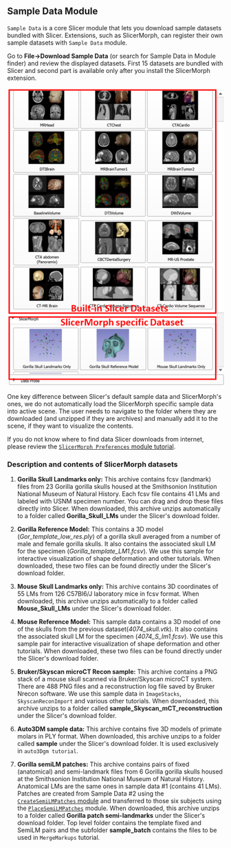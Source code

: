 ## Sample Data Module
`Sample Data` is a core Slicer module that lets you download sample datasets bundled with Slicer. Extensions, such as SlicerMorph, can register their own sample datasets with `Sample Data` module. 

Go to **File->Download Sample Data** (or search for Sample Data in Module finder) and review the displayed datasets. First 15 datasets are bundled with Slicer and second part is available only after you install the SlicerMorph extension. 

<img src="SampleData.png" width="600px"/>

One key difference between Slicer's default sample data and SlicerMorph's ones, we do not automatically load the SlicerMorph specific sample data into active scene. The user needs to navigate to the folder where they are downloaded (and unzipped if they are archives) and manually add it to the scene, if they want to visualize the contents. 

If you do not know where to find data Slicer downloads from internet, please review the [`SlicerMorph Preferences` module tutorial](). 

### Description and contents of SlicerMorph datasets

1. **Gorilla Skull Landmarks only:** This archive contains fcsv (landmark) files from 23 Gorilla gorilla skulls housed at the Smithsonion Institution National Museum of Natural History. Each fcsv file contains 41 LMs and labeled with USNM specimen number. You can drag and drop these files directly into Slicer. When downloaded, this archive unzips automatically to a folder called **Gorilla_Skull_LMs** under the Slicer's download folder.    

2. **Gorilla Reference Model:** This contains a 3D model (*Gor_template_low_res.ply*) of a gorilla skull averaged from a number of male and female gorilla skulls. It also contains the associated skull LM for the specimen (*Gorilla_template_LM1.fcsv*). We use this sample for interactive visualization of shape deformation and other tutorials. When downloaded, these two files can be found directly under the Slicer's download folder.    

3. **Mouse Skull Landmarks only:** This archive contains 3D coordinates of 55 LMs from 126 C57Bl6/J laboratory mice in fcsv format. When downloaded, this archive unzips automatically to a folder called **Mouse_Skull_LMs** under the Slicer's download folder.    

4. **Mouse Reference Model:** This sample data contains a 3D model of one of the skulls from the previous dataset(*4074_skull.vtk*). It also contains the associated skull LM for the specimen (*4074_S_lm1.fcsv*). We use this sample pair for interactive visualization of shape deformation and other tutorials. When downloaded, these two files can be found directly under the Slicer's download folder.    

5. **Bruker/Skyscan microCT Recon sample:** This archive contains a PNG stack of a mouse skull scanned via Bruker/Skyscan microCT system. There are 488 PNG files and a reconstruction log file saved by Bruker Nrecon software. We use this sample data in `ImageStacks`, `SkyscanReconImport` and various other tutorials. When downloaded, this archive unzips to a folder called **sample_Skyscan_mCT_reconstruction** under the Slicer's download folder. 

6. **Auto3DM sample data:** This archive contains five 3D models of primate molars in PLY format. When downloaded, this archive unzips to a folder called **sample** under the Slicer's download folder. It is used exclusively in `auto3Dgm tutorial`.

7. **Gorilla semiLM patches:** This archive contains pairs of fixed (anatomical) and semi-landmark files from 6 Gorilla gorilla skulls housed at the Smithsonion Institution National Museum of Natural History. Anatomical LMs are the same ones in sample data #1 (contains 41 LMs). Patches are created from Sample Data #2 using the [`CreateSemiLMPatches` module](link) and transferred to those six subjects using the [`PlaceSemiLMPatches`](link) module. When downloaded, this archive unzips to a folder called **Gorilla patch semi-landmarks** under the Slicer's download folder. Top level folder contains the template fixed and SemiLM pairs and the subfolder **sample_batch** contains the files to be used in `MergeMarkups` tutorial. 
